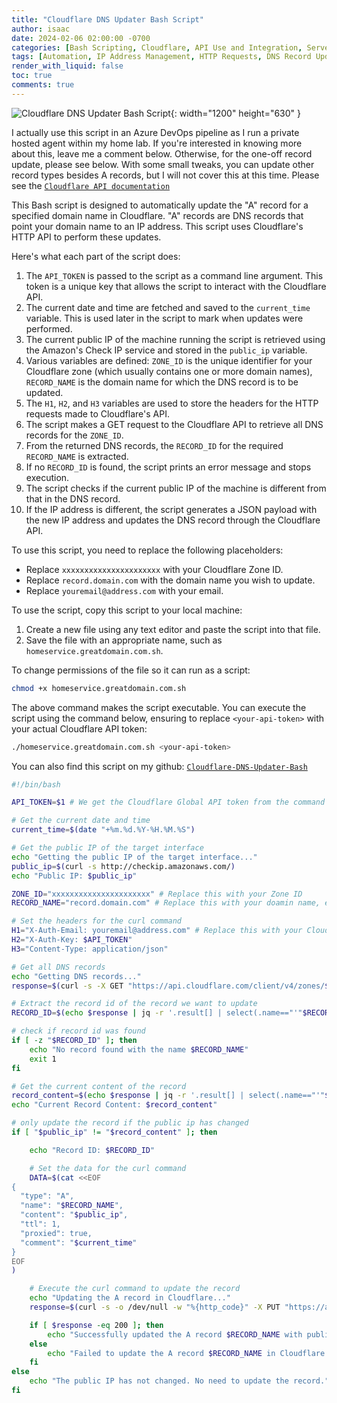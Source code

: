 ```yaml
---
title: "Cloudflare DNS Updater Bash Script"
author: isaac
date: 2024-02-06 02:00:00 -0700
categories: [Bash Scripting, Cloudflare, API Use and Integration, Server Management]
tags: [Automation, IP Address Management, HTTP Requests, DNS Record Updates, Script Execution, Command Line Usage, Error Handling, Public IP, Shell Script, Cloudflare API]
render_with_liquid: false
toc: true
comments: true
---
```


![Cloudflare DNS Updater Bash Script](/posts/images/Cloudflare-DNS-Updater-Bash-Script.jpg){: width="1200" height="630" }

I actually use this script in an Azure DevOps pipeline as I run a private hosted agent within my home lab. If you're interested in knowing more about this, leave me a comment below. Otherwise, for the one-off record update, please see below. With some small tweaks, you can update other record types besides A records, but I will not cover this at this time. Please see the [`Cloudflare API documentation`](https://developers.cloudflare.com/api/operations/dns-records-for-a-zone-update-dns-record)

This Bash script is designed to automatically update the "A" record for a specified domain name in Cloudflare. "A" records are DNS records that point your domain name to an IP address. This script uses Cloudflare's HTTP API to perform these updates.

Here's what each part of the script does:

1. The `API_TOKEN` is passed to the script as a command line argument. This token is a unique key that allows the script to interact with the Cloudflare API.
2. The current date and time are fetched and saved to the `current_time` variable. This is used later in the script to mark when updates were performed.
3. The current public IP of the machine running the script is retrieved using the Amazon's Check IP service and stored in the `public_ip` variable.
4. Various variables are defined: `ZONE_ID` is the unique identifier for your Cloudflare zone (which usually contains one or more domain names), `RECORD_NAME` is the domain name for which the DNS record is to be updated.
5. The `H1`, `H2`, and `H3` variables are used to store the headers for the HTTP requests made to Cloudflare's API.
6. The script makes a GET request to the Cloudflare API to retrieve all DNS records for the `ZONE_ID`.
7. From the returned DNS records, the `RECORD_ID` for the required `RECORD_NAME` is extracted.
8. If no `RECORD_ID` is found, the script prints an error message and stops execution.
9. The script checks if the current public IP of the machine is different from that in the DNS record.
10. If the IP address is different, the script generates a JSON payload with the new IP address and updates the DNS record through the Cloudflare API.

To use this script, you need to replace the following placeholders:

- Replace `xxxxxxxxxxxxxxxxxxxxxx` with your Cloudflare Zone ID.
- Replace `record.domain.com` with the domain name you wish to update.
- Replace `youremail@address.com` with your email.

To use the script, copy this script to your local machine:

1. Create a new file using any text editor and paste the script into that file.
2. Save the file with an appropriate name, such as `homeservice.greatdomain.com.sh`.

To change permissions of the file so it can run as a script:

```bash
chmod +x homeservice.greatdomain.com.sh
```

The above command makes the script executable. You can execute the script using the command below, ensuring to replace `<your-api-token>` with your actual Cloudflare API token:

```bash
./homeservice.greatdomain.com.sh <your-api-token>
```

You can also find this script on my github: [`Cloudflare-DNS-Updater-Bash`](https://github.com/SpaceTerran/Cloudflare-DNS-Updater-Bash)

```bash
#!/bin/bash

API_TOKEN=$1 # We get the Cloudflare Global API token from the command line

# Get the current date and time
current_time=$(date "+%m.%d.%Y-%H.%M.%S")

# Get the public IP of the target interface
echo "Getting the public IP of the target interface..."
public_ip=$(curl -s http://checkip.amazonaws.com/)
echo "Public IP: $public_ip"

ZONE_ID="xxxxxxxxxxxxxxxxxxxxxx" # Replace this with your Zone ID
RECORD_NAME="record.domain.com" # Replace this with your doamin name, ex:record.domain.com

# Set the headers for the curl command
H1="X-Auth-Email: youremail@address.com" # Replace this with your Cloudflare email address
H2="X-Auth-Key: $API_TOKEN"
H3="Content-Type: application/json"

# Get all DNS records
echo "Getting DNS records..."
response=$(curl -s -X GET "https://api.cloudflare.com/client/v4/zones/$ZONE_ID/dns_records" -H "$H1" -H "$H2" -H "$H3")

# Extract the record id of the record we want to update
RECORD_ID=$(echo $response | jq -r '.result[] | select(.name=="'"$RECORD_NAME"'") | .id')

# check if record id was found
if [ -z "$RECORD_ID" ]; then
    echo "No record found with the name $RECORD_NAME"
    exit 1
fi

# Get the current content of the record
record_content=$(echo $response | jq -r '.result[] | select(.name=="'"$RECORD_NAME"'") | .content')
echo "Current Record Content: $record_content"

# only update the record if the public ip has changed
if [ "$public_ip" != "$record_content" ]; then

    echo "Record ID: $RECORD_ID"

    # Set the data for the curl command
    DATA=$(cat <<EOF
{
  "type": "A",
  "name": "$RECORD_NAME",
  "content": "$public_ip",
  "ttl": 1,
  "proxied": true,
  "comment": "$current_time"
}
EOF
)

    # Execute the curl command to update the record
    echo "Updating the A record in Cloudflare..."
    response=$(curl -s -o /dev/null -w "%{http_code}" -X PUT "https://api.cloudflare.com/client/v4/zones/$ZONE_ID/dns_records/$RECORD_ID" -H "$H1" -H "$H2" -H "$H3" -d "$DATA")

    if [ $response -eq 200 ]; then
        echo "Successfully updated the A record $RECORD_NAME with public IP $public_ip in Cloudflare Zone $ZONE_ID."
    else
        echo "Failed to update the A record $RECORD_NAME in Cloudflare Zone $ZONE_ID. HTTP code: $response"
    fi
else
    echo "The public IP has not changed. No need to update the record."
fi
```